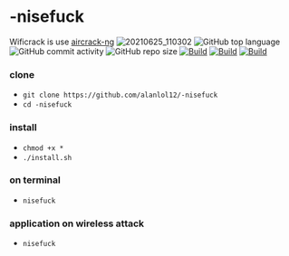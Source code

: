 # -nisefuck

Wificrack is use <a href="https://www.aircrack-ng.org">aircrack-ng</a>
![20210625_110302](https://user-images.githubusercontent.com/81538835/123363554-508f1e00-d562-11eb-9afb-dabded8f2a60.png)
![GitHub top language](https://img.shields.io/github/languages/top/alanlol12/wificrack-2.0?logo=python)
![GitHub commit activity](https://img.shields.io/github/commit-activity/m/alanlol12/wificrack-2.0?logo=linux)
![GitHub repo size](https://img.shields.io/github/repo-size/alanlol12/wificrack-2.0?logo=kali%20linux)
[![Build](https://img.shields.io/badge/Supported_OS-linux-blue.svg)]()
[![Build](https://img.shields.io/badge/wificrack-2.0-orange.svg)]()
[![Build](https://img.shields.io/badge/version-2.0-cyan.svg)]()



### clone
* `git clone https://github.com/alanlol12/-nisefuck`
*  `cd -nisefuck`
### install
* `chmod +x *` 
* `./install.sh`
### on terminal
* `nisefuck`
### application on wireless attack
* `nisefuck`
